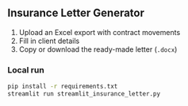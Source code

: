 ## Insurance Letter Generator

1. Upload an Excel export with contract movements  
2. Fill in client details  
3. Copy or download the ready-made letter (`.docx`)  

### Local run
```bash
pip install -r requirements.txt
streamlit run streamlit_insurance_letter.py
